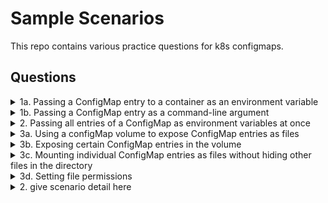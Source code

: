 # Sample Scenarios

This repo contains various practice questions for k8s configmaps.

## Questions

<details><summary>1a. Passing a ConfigMap entry to a container as an environment variable</summary>
  <p>
    
  ```
  apiVersion: v1
  kind: Pod
  metadata:
    name: <pod-name>
  spec:
    containers:
    - image: <image-name>
      name: <container-name>
      env:
      - name: VARIABLE
        valueFrom:
        configMapKeyRef:
          name: <cm>
          key: <key name>
  ...
  ```
  </p>
</details>
    
<details><summary>1b. Passing a ConfigMap entry as a command-line argument</summary>
  <p>
    
  ```
  apiVersion: v1
  kind: Pod
  metadata:
    name: <pod-name>
  spec:
    containers:
    - image: <image-name>
      name: <container-name>
      env:
      - name: VARIABLE
        valueFrom:
          configMapKeyRef:
            name: <cm>
            key: <key name>
      args: ["$(VARIABLE)"]
  ...
  ```
  </p>
</details>
    
<details><summary>2. Passing all entries of a ConfigMap as environment variables at once</summary>
  <p>
    
  ```
  apiVersion: v1
  kind: Pod
  metadata:
    name: <pod-name>
  spec:
    containers:
    - image: <image-name>
      name: <container-name>
      envFrom:
      - prefix: CONFIG_ (optional)
        configMapRef:
          name: <cm>
  ...
  ```
  </p>
</details>

<details><summary>3a. Using a configMap volume to expose ConfigMap entries as files</summary>
  <p>
    
  ```
  apiVersion: v1
  kind: Pod
  metadata:
    name: <pod-name>
  spec:
    containers:
    - image: <image-name>
      name: <container-name>
      volumeMounts:
      ...
      - name: <volume name>
        mountPath: <mount path>
        readOnly: true
      ...
    volumnes:
    ...
    - name: <volume name>
      configMap:
        name: <cm>
    ...
  ...
  ```
  </p>
</details>
    
<details><summary>3b. Exposing certain ConfigMap entries in the volume</summary>
  <p>
    
  ```
  apiVersion: v1
  kind: Pod
  metadata:
    name: <pod-name>
  spec:
    containers:
    - image: <image-name>
      name: <container-name>
      volumeMounts:
      ...
      - name: <volume name>
        mountPath: <mount path>
        readOnly: true
      ...
    volumnes:
    ...
    - name: <volume name>
      configMap:
        name: <cm>
        items:
        - key: <key-name>
          path: <new key-name>
    ...
  ...
  ```
  </p>
</details>

<details><summary>3c. Mounting individual ConfigMap entries as files without hiding other files in the directory</summary>
  <p>
    
  ```
  apiVersion: v1
  kind: Pod
  metadata:
    name: <pod-name>
  spec:
    containers:
    - image: <image-name>
      name: <container-name>
      volumeMounts:
      ...
      - name: <volume name>
        mountPath: <mount path>/<new filename>
        subPath: <filename>
      ...
    volumnes:
    ...
    - name: <volume name>
      configMap:
        name: <cm>
        items:
        - key: <key-name>
          path: <new key-name>
    ...
  ...
  ```
  </p>
</details>

<details><summary>3d. Setting file permissions</summary>
  <p>
    
  ```
  apiVersion: v1
  kind: Pod
  metadata:
    name: <pod-name>
  spec:
    containers:
    - image: <image-name>
      name: <container-name>
      volumeMounts:
      ...
      - name: <volume name>
        mountPath: <mount path>
        readOnly: true
      ...
    volumnes:
    ...
    - name: <volume name>
      configMap:
        name: <cm>
        defaultMode: "0660" # This sets the permissions for all files to -rw-rw----
    ...
  ...
  ```
  </p>
</details>    
<details><summary>2. give scenario detail here</summary>
  <p>
    
  ```
  kubectl get pv
  ```
  </p>
  </details>

